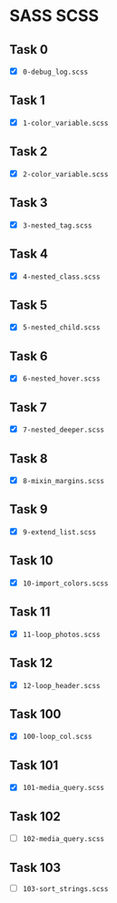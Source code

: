 # SASS SCSS

## Task 0

- [x] `0-debug_log.scss`

## Task 1

- [x] `1-color_variable.scss`

## Task 2

- [x] `2-color_variable.scss`

## Task 3

- [x] `3-nested_tag.scss`

## Task 4

- [x] `4-nested_class.scss`

## Task 5

- [x] `5-nested_child.scss`

## Task 6

- [x] `6-nested_hover.scss`

## Task 7

- [x] `7-nested_deeper.scss`

## Task 8

- [x] `8-mixin_margins.scss`

## Task 9

- [x] `9-extend_list.scss`

## Task 10

- [x] `10-import_colors.scss`

## Task 11

- [x] `11-loop_photos.scss`

## Task 12

- [x] `12-loop_header.scss`

## Task 100

- [x] `100-loop_col.scss`

## Task 101

- [x] `101-media_query.scss`

## Task 102

- [ ] `102-media_query.scss`

## Task 103

- [ ] `103-sort_strings.scss`

